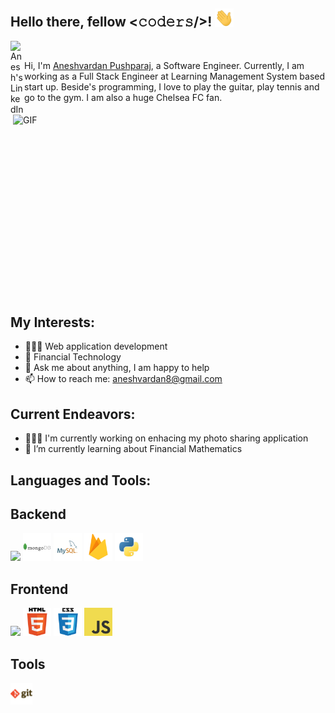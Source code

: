 
<h2> Hello there, fellow <𝚌𝚘𝚍𝚎𝚛𝚜/>! <img src="https://raw.githubusercontent.com/ABSphreak/ABSphreak/master/gifs/Hi.gif" width="30px"></h2>
<a href="https://www.linkedin.com/in/aneshvardan-pushparaj/">
  <img align="left" alt="Anesh's LinkedIn" width="22px" src="https://cdn.jsdelivr.net/npm/simple-icons@v3/icons/linkedin.svg" />
</a>



<br />

Hi, I'm [Aneshvardan Pushparaj](https://www.linkedin.com/in/aneshvardan-pushparaj/), a Software Engineer. Currently, I am working as a Full Stack Engineer at Learning Management System based start up. Beside's programming, I love to play the guitar, play tennis and go to the gym. I am also a huge Chelsea FC fan. 

  <img align="right" alt="GIF" src="https://github.com/abhisheknaiidu/abhisheknaiidu/blob/master/code.gif?raw=true" width="500" height="320" />


## My Interests:

- 👨🏽‍💻 Web application development
- 🌱 Financial Technology 
- 💬 Ask me about anything, I am happy to help
- 📫 How to reach me: aneshvardan8@gmail.com

## Current Endeavors:

- 👨🏽‍💻 I'm currently working on enhacing my photo sharing application
- 🌱 I’m currently learning about Financial Mathematics


## Languages and Tools:  

## Backend

<code><img height="45" src="https://cdn.vox-cdn.com/thumbor/_AobZZDt_RVStktVR7mUZpBkovc=/0x0:640x427/1200x800/filters:focal(0x0:640x427)/cdn.vox-cdn.com/assets/1087137/java_logo_640.jpg"></code>
<code><img height="45" src="https://raw.githubusercontent.com/github/explore/80688e429a7d4ef2fca1e82350fe8e3517d3494d/topics/mongodb/mongodb.png"></code>
<code><img height="45" src="https://raw.githubusercontent.com/github/explore/80688e429a7d4ef2fca1e82350fe8e3517d3494d/topics/mysql/mysql.png"></code>
<code><img height="45" src="https://raw.githubusercontent.com/github/explore/80688e429a7d4ef2fca1e82350fe8e3517d3494d/topics/firebase/firebase.png"></code>
<code><img height="45" src="https://raw.githubusercontent.com/github/explore/80688e429a7d4ef2fca1e82350fe8e3517d3494d/topics/python/python.png"></code>

## Frontend

<code><img height="45" src="https://upload.wikimedia.org/wikipedia/commons/4/4c/Typescript_logo_2020.svg"></code>
<code><img height="45" src="https://raw.githubusercontent.com/github/explore/80688e429a7d4ef2fca1e82350fe8e3517d3494d/topics/html/html.png"></code>
<code><img height="45" src="https://raw.githubusercontent.com/github/explore/80688e429a7d4ef2fca1e82350fe8e3517d3494d/topics/css/css.png"></code>
<code><img height="45" src="https://raw.githubusercontent.com/github/explore/80688e429a7d4ef2fca1e82350fe8e3517d3494d/topics/javascript/javascript.png"></code>

## Tools

<code><img height="35" src="https://raw.githubusercontent.com/github/explore/80688e429a7d4ef2fca1e82350fe8e3517d3494d/topics/git/git.png"></code>


